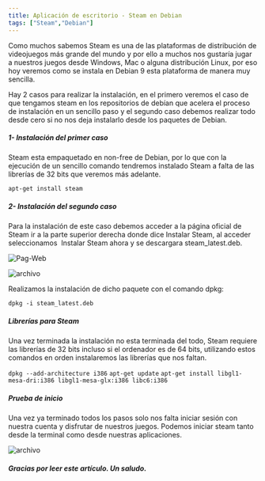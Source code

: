 ```yaml
---
title: Aplicación de escritorio - Steam en Debian
tags: ["Steam","Debian"]
---
```


Como muchos sabemos Steam es una de las plataformas de distribución de videojuegos más grande del mundo y por ello a muchos nos gustaría jugar a nuestros juegos desde Windows, Mac o alguna distribución Linux, por eso hoy veremos como se instala en Debian 9 esta plataforma de manera muy sencilla.

Hay 2 casos para realizar la instalación, en el primero veremos el caso de que tengamos steam en los repositorios de debían que acelera el proceso de instalación en un sencillo paso y el segundo caso debemos realizar todo desde cero si no nos deja instalarlo desde los paquetes de Debian.

##### 1- Instalación del primer caso
Steam esta empaquetado en non-free de Debian, por lo que con la ejecución de un sencillo comando tendremos instalado Steam a falta de las librerías de 32 bits que veremos más adelante.

`apt-get install steam`

##### 2- Instalación del segundo caso
Para la instalación de este caso debemos acceder a la página oficial de Steam ir a la parte superior derecha donde dice Instalar Steam, al acceder seleccionamos  Instalar Steam ahora y se descargara steam_latest.deb.

![Pag-Web](/QuestTIC/img-post/steam.png)

![archivo](/QuestTIC/img-post/steam-descarga.png)


Realizamos la instalación de dicho paquete con el comando dpkg:

`dpkg -i steam_latest.deb`

##### Librerías para Steam
Una vez terminada la instalación no esta terminada del todo, Steam requiere las librerías de 32 bits incluso si el ordenador es de 64 bits, utilizando estos comandos en orden instalaremos las librerías que nos faltan.

`dpkg --add-architecture i386`
`apt-get update`
`apt-get install libgl1-mesa-dri:i386 libgl1-mesa-glx:i386 libc6:i386`

##### Prueba de inicio
Una vez ya terminado todos los pasos solo nos falta iniciar sesión con nuestra cuenta y disfrutar de nuestros juegos. Podemos iniciar steam tanto desde la terminal como desde nuestras aplicaciones.

![archivo](/QuestTIC/img-post/steamprueba.png)

##### Gracias por leer este artículo. Un saludo.
